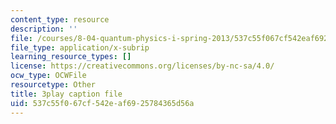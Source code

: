 ```yaml
---
content_type: resource
description: ''
file: /courses/8-04-quantum-physics-i-spring-2013/537c55f067cf542eaf6925784365d56a_cFPnLqEms5k.vtt
file_type: application/x-subrip
learning_resource_types: []
license: https://creativecommons.org/licenses/by-nc-sa/4.0/
ocw_type: OCWFile
resourcetype: Other
title: 3play caption file
uid: 537c55f0-67cf-542e-af69-25784365d56a
---
```

